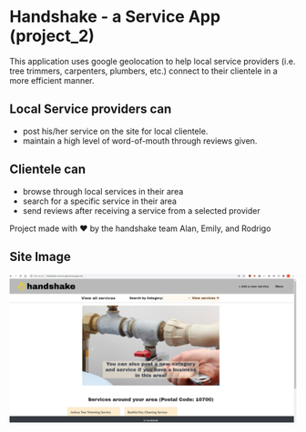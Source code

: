 # Handshake - a Service App (project_2)

This application uses google geolocation to help local service providers (i.e. tree trimmers, carpenters, plumbers, etc.) connect to their clientele in a more efficient manner.

## Local Service providers can

- post his/her service on the site for local clientele.
- maintain a high level of word-of-mouth through reviews given.

## Clientele can

- browse through local services in their area
- search for a specific service in their area
- send reviews after receiving a service from a selected provider

Project made with ❤ by the handshake team Alan, Emily, and Rodrigo

## Site Image

![Handshake Site](public/assets/handshakeHome.jpg)
